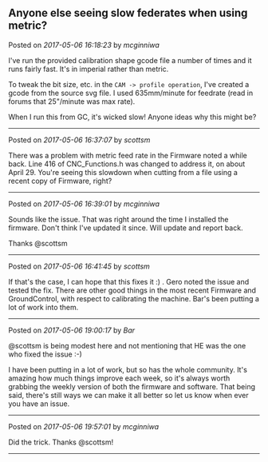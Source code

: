 ## Anyone else seeing slow federates when using metric?
Posted on *2017-05-06 16:18:23* by *mcginniwa*

I've run the provided calibration shape gcode file a number of times and it runs fairly fast. It's in imperial rather than metric.

To tweak the bit size, etc. in the `CAM -> profile operation`, I've created a gcode from the source svg file. I used 635mm/minute for feedrate (read in forums that 25"/minute was max rate).

When I run this from GC, it's wicked slow! Anyone ideas why this might be?

---

Posted on *2017-05-06 16:37:07* by *scottsm*

There was a problem with metric feed rate in the Firmware noted a while back. Line 416 of CNC_Functions.h was changed to address it, on about April 29. You're seeing this slowdown when cutting from a file using a recent copy of Firmware, right?

---

Posted on *2017-05-06 16:39:01* by *mcginniwa*

Sounds like the issue. That was right around the time I installed the firmware. Don't think I've updated it since. Will update and report back.

Thanks @scottsm

---

Posted on *2017-05-06 16:41:45* by *scottsm*

If that's the case, I can hope that this fixes it :) . Gero noted the issue and tested the fix. There are other good things in the most recent Firmware and GroundControl, with respect to calibrating the machine. Bar's been putting a lot of work into them.

---

Posted on *2017-05-06 19:00:17* by *Bar*

@scottsm is being modest here and not mentioning that HE was the one who fixed the issue :-)

I have been putting in a lot of work, but so has the whole community. It's amazing how much things improve each week, so it's always worth grabbing the weekly version of both the firmware and software. That being said, there's still ways we can make it all better so let us know when ever you have an issue.

---

Posted on *2017-05-06 19:57:01* by *mcginniwa*

Did the trick. Thanks @scottsm!

---

